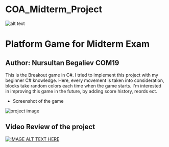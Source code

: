 # COA_Midterm_Project

![alt text](https://upload.wikimedia.org/wikipedia/en/0/07/Ala-Too_International_University_Seal.png)

# Platform Game for Midterm Exam

## Author: Nursultan Begaliev COM19

This is the Breakout game in C#. I tried to implement this project with my beginner C# knowledge. Here, every movement is taken into consideration, blocks take random colors each time when the game starts. I'm interested in improving this game in the future, by adding score history, reords ect.

* Screenshot of the game


![project image](http://img.youtube.com/vi/rQBHwdEEL9I/0.jpg)

## Video Review of the project

[![IMAGE ALT TEXT HERE](https://www.google.com/url?sa=i&url=https%3A%2F%2Fwww.youtube.com%2F&psig=AOvVaw0qjhHdgrDqDlISAjMrHMsI&ust=1649264425954000&source=images&cd=vfe&ved=0CAoQjRxqFwoTCJDHsv2y_fYCFQAAAAAdAAAAABAJ)](https://www.youtube.com/watch?v=YOUTUBE_VIDEO_ID_HERE)

 


